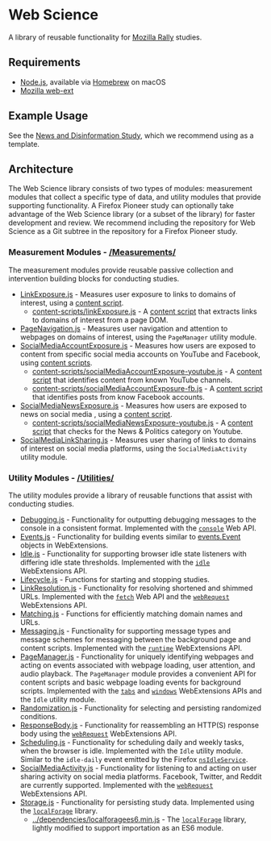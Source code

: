 # Web Science
A library of reusable functionality for [Mozilla Rally](https://support.mozilla.org/en-US/kb/about-firefox-pioneer) studies.

## Requirements
* [Node.js](https://nodejs.org/en/), available via [Homebrew](https://brew.sh/) on macOS
* [Mozilla web-ext](https://extensionworkshop.com/documentation/develop/getting-started-with-web-ext/)

## Example Usage
See the [News and Disinformation Study](https://github.com/citp/news-disinformation-study), which we recommend using as a template.

## Architecture
The Web Science library consists of two types of modules: measurement modules that collect a specific type of data, and utility modules that provide supporting functionality. A Firefox Pioneer study can optionally take advantage of the Web Science library (or a subset of the library) for faster development and review. We recommend including the repository for Web Science as a Git subtree in the repository for a Firefox Pioneer study.

### Measurement Modules - [/Measurements/](https://github.com/mozilla-rally/web-science/tree/master/Measurements)
The measurement modules provide reusable passive collection and intervention building blocks for conducting studies.
* [LinkExposure.js](https://github.com/mozilla-rally/web-science/blob/master/Measurements/LinkExposure.js) - Measures user exposure to links to domains of interest, using a [content script](https://developer.mozilla.org/en-US/docs/Mozilla/Add-ons/WebExtensions/Content_scripts).
  * [content-scripts/linkExposure.js](https://github.com/mozilla-rally/web-science/blob/master/Measurements/content-scripts/linkExposure.js) - A [content script](https://developer.mozilla.org/en-US/docs/Mozilla/Add-ons/WebExtensions/Content_scripts) that extracts links to domains of interest from a page DOM.
* [PageNavigation.js](https://github.com/mozilla-rally/web-science/blob/master/Measurements/PageNavigation.js) - Measures user navigation and attention to webpages on domains of interest, using the `PageManager` utility module.
* [SocialMediaAccountExposure.js](https://github.com/mozilla-rally/web-science/blob/master/Measurements/SocialMediaNewsExposure.js) - Measures how users are exposed to content from specific social media accounts on YouTube and Facebook, using [content scripts](https://developer.mozilla.org/en-US/docs/Mozilla/Add-ons/WebExtensions/Content_scripts).
  * [content-scripts/socialMediaAccountExposure-youtube.js](https://github.com/mozilla-rally/web-science/blob/master/Measurements/content-scripts/socialMediaNewsExposure-youtube.js) - A [content script](https://developer.mozilla.org/en-US/docs/Mozilla/Add-ons/WebExtensions/Content_scripts) that identifies content from known YouTube channels.
  * [content-scripts/socialMediaAccountExposure-fb.js](https://github.com/mozilla-rally/web-science/blob/master/Measurements/content-scripts/socialMediaNewsExposure-fb.js) - A [content script](https://developer.mozilla.org/en-US/docs/Mozilla/Add-ons/WebExtensions/Content_scripts) that identifies posts from know Facebook accounts.
* [SocialMediaNewsExposure.js](https://github.com/mozilla-rally/web-science/blob/master/Measurements/SocialMediaNewsExposure.js) - Measures how users are exposed to news on social media , using a [content script](https://developer.mozilla.org/en-US/docs/Mozilla/Add-ons/WebExtensions/Content_scripts).
  * [content-scripts/socialMediaNewsExposure-youtube.js](https://github.com/mozilla-rally/web-science/blob/master/Measurements/content-scripts/socialMediaNewsExposure-youtube.js) - A [content script](https://developer.mozilla.org/en-US/docs/Mozilla/Add-ons/WebExtensions/Content_scripts) that checks for the News & Politics category on Youtube.
* [SocialMediaLinkSharing.js](https://github.com/mozilla-rally/web-science/blob/master/Measurements/SocialMediaLinkSharing.js) - Measures user sharing of links to domains of interest on social media platforms, using the `SocialMediaActivity` utility module.

### Utility Modules - [/Utilities/](https://github.com/mozilla-rally/web-science/tree/master/Utilities)
The utility modules provide a library of reusable functions that assist with conducting studies.
* [Debugging.js](https://github.com/mozilla-rally/web-science/blob/master/Utilities/Debugging.js) - Functionality for outputting debugging messages to the console in a consistent format. Implemented with the [`console`](https://developer.mozilla.org/en-US/docs/Web/API/console) Web API.
* [Events.js](https://github.com/mozilla-rally/web-science/blob/master/Utilities/Events.js) - Functionality for building events similar to [events.Event](https://developer.mozilla.org/en-US/docs/Mozilla/Add-ons/WebExtensions/API/events/Event) objects in WebExtensions.
* [Idle.js](https://github.com/mozilla-rally/web-science/blob/master/Utilities/Idle.js) - Functionality for supporting browser idle state listeners with differing idle state thresholds. Implemented with the [`idle`](https://developer.mozilla.org/en-US/docs/Mozilla/Add-ons/WebExtensions/API/idle) WebExtensions API.
* [Lifecycle.js](https://github.com/mozilla-rally/web-science/blob/master/Utilities/Lifecycle.js) - Functions for starting and stopping studies.
* [LinkResolution.js](https://github.com/mozilla-rally/web-science/blob/master/Utilities/LinkResolution.js) - Functionality for resolving shortened and shimmed URLs. Implemented with the [`fetch`](https://developer.mozilla.org/en-US/docs/Web/API/Fetch_API) Web API and the [`webRequest`](https://developer.mozilla.org/en-US/docs/Mozilla/Add-ons/WebExtensions/API/webRequest) WebExtensions API.
* [Matching.js](https://github.com/mozilla-rally/web-science/blob/master/Utilities/Matching.js) - Functions for efficiently matching domain names and URLs.
* [Messaging.js](https://github.com/mozilla-rally/web-science/blob/master/Utilities/Messaging.js) - Functionality for supporting message types and message schemes for messaging between the background page and content scripts. Implemented with the [`runtime`](https://developer.mozilla.org/en-US/docs/Mozilla/Add-ons/WebExtensions/API/runtime) WebExtensions API.
* [PageManager.js](https://github.com/mozilla-rally/web-science/blob/master/Utilities/PageManager.js) - Functionality for uniquely identifying webpages and acting on events associated with webpage loading, user attention, and audio playback. The `PageManager` module provides a convenient API for content scripts and basic webpage loading events for background scripts. Implemented with the [`tabs`](https://developer.mozilla.org/en-US/docs/Mozilla/Add-ons/WebExtensions/API/tabs) and [`windows`](https://developer.mozilla.org/en-US/docs/Mozilla/Add-ons/WebExtensions/API/windows) WebExtensions APIs and the `Idle` utility module.
* [Randomization.js](https://github.com/mozilla-rally/web-science/blob/master/Utilities/Randomization.js) - Functionality for selecting and persisting randomized conditions.
* [ResponseBody.js](https://github.com/mozilla-rally/web-science/blob/master/Utilities/ResponseBody.js) - Functionality for reassembling an HTTP(S) response body using the [`webRequest`](https://developer.mozilla.org/en-US/docs/Mozilla/Add-ons/WebExtensions/API/webRequest) WebExtensions API.
* [Scheduling.js](https://github.com/mozilla-rally/web-science/blob/master/Utilities/Scheduling.js) - Functionality for scheduling daily and weekly tasks, when the browser is idle. Implemented with the `Idle` utility module. Similar to the `idle-daily` event emitted by the Firefox [`nsIdleService`](https://developer.mozilla.org/en-US/docs/Mozilla/Tech/XPCOM/Reference/Interface/nsIIdleService).
* [SocialMediaActivity.js](https://github.com/mozilla-rally/web-science/blob/master/Utilities/SocialMediaActivity.js) - Functionality for listening to and acting on user sharing activity on social media platforms. Facebook, Twitter, and Reddit are currently supported. Implemented with the [`webRequest`](https://developer.mozilla.org/en-US/docs/Mozilla/Add-ons/WebExtensions/API/webRequest) WebExtensions API.
* [Storage.js](https://github.com/mozilla-rally/web-science/blob/master/Utilities/Storage.js) - Functionality for persisting study data. Implemented using the [`localForage`](https://github.com/localForage/localForage) library.
  * [../dependencies/localforagees6.min.js](https://github.com/mozilla-rally/web-science/blob/master/dependencies/localforagees6.min.js) - The [`localForage`](https://github.com/localForage/localForage) library, lightly modified to support importation as an ES6 module.

